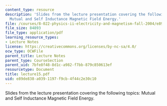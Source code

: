 ```yaml
---
content_type: resource
description: 'Slides from the lecture presentation covering the following topics:
  Mutual and Self Inductance Magnetic Field Energy.'
file: /courses/8-022-physics-ii-electricity-and-magnetism-fall-2004/e89de838a0391197f9cb4f44c2e30c10_lecture15.pdf
file_size: 84893
file_type: application/pdf
learning_resource_types:
- Lecture Notes
license: https://creativecommons.org/licenses/by-nc-sa/4.0/
ocw_type: OCWFile
parent_title: Lecture Notes
parent_type: CourseSection
parent_uid: 7bfe8f48-8d1c-a982-f7bb-879c850613ef
resourcetype: Document
title: lecture15.pdf
uid: e89de838-a039-1197-f9cb-4f44c2e30c10
---
```

Slides from the lecture presentation covering the following topics: Mutual and Self Inductance Magnetic Field Energy.